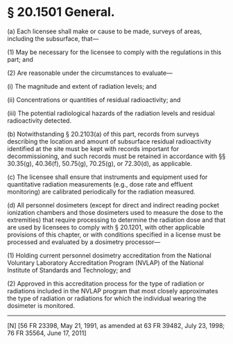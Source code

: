 # § 20.1501   General.

(a) Each licensee shall make or cause to be made, surveys of areas, including the subsurface, that—


(1) May be necessary for the licensee to comply with the regulations in this part; and


(2) Are reasonable under the circumstances to evaluate—


(i) The magnitude and extent of radiation levels; and


(ii) Concentrations or quantities of residual radioactivity; and


(iii) The potential radiological hazards of the radiation levels and residual radioactivity detected.


(b) Notwithstanding § 20.2103(a) of this part, records from surveys describing the location and amount of subsurface residual radioactivity identified at the site must be kept with records important for decommissioning, and such records must be retained in accordance with §§ 30.35(g), 40.36(f), 50.75(g), 70.25(g), or 72.30(d), as applicable.


(c) The licensee shall ensure that instruments and equipment used for quantitative radiation measurements (e.g., dose rate and effluent monitoring) are calibrated periodically for the radiation measured.


(d) All personnel dosimeters (except for direct and indirect reading pocket ionization chambers and those dosimeters used to measure the dose to the extremities) that require processing to determine the radiation dose and that are used by licensees to comply with § 20.1201, with other applicable provisions of this chapter, or with conditions specified in a license must be processed and evaluated by a dosimetry processor—


(1) Holding current personnel dosimetry accreditation from the National Voluntary Laboratory Accreditation Program (NVLAP) of the National Institute of Standards and Technology; and


(2) Approved in this accreditation process for the type of radiation or radiations included in the NVLAP program that most closely approximates the type of radiation or radiations for which the individual wearing the dosimeter is monitored.



---

[N] [56 FR 23398, May 21, 1991, as amended at 63 FR 39482, July 23, 1998; 76 FR 35564, June 17, 2011]




